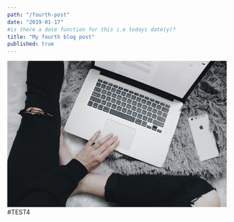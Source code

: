 ```yaml
---
path: "/fourth-post"
date: "2019-01-17"
#is there a date function for this i.e todays date(y)?
title: "My fourth blog post"
published: true
---
```

![Test](test.png)
#TEST4